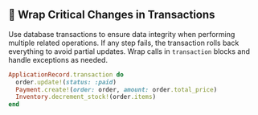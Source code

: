 ## 🔐 Wrap Critical Changes in Transactions

Use database transactions to ensure data integrity when performing multiple related operations. If any step fails, the transaction rolls back everything to avoid partial updates. Wrap calls in `transaction` blocks and handle exceptions as needed.

```ruby
ApplicationRecord.transaction do
  order.update!(status: :paid)
  Payment.create!(order: order, amount: order.total_price)
  Inventory.decrement_stock!(order.items)
end
```